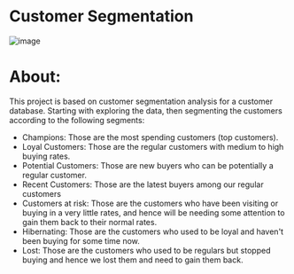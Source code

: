 # Customer Segmentation
![image](https://github.com/shimaadaowd/Customer-Segmentation/assets/81235048/2e371f8b-363e-4f83-8a0c-81806b21a6e4)

# About:
This project is based on customer segmentation analysis for a customer database. Starting with exploring the data, then segmenting the customers according to the following segments:

- Champions: Those are the most spending customers (top customers).
- Loyal Customers: Those are the regular customers with medium to high buying rates.
- Potential Customers: Those are new buyers who can be potentially a regular customer.
- Recent Customers: Those are the latest buyers among our regular customers
- Customers at risk: Those are the customers who have been visiting or buying in a very little rates, and hence will be needing some attention to gain them back to their normal rates.
- Hibernating: Those are the customers who used to be loyal and haven't been buying for some time now.
- Lost: Those are the customers who used to be regulars but stopped buying and hence we lost them and need to gain them back.  
